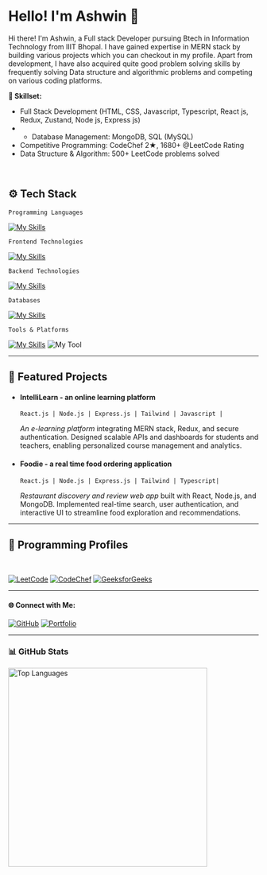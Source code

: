 
# Hello! I'm Ashwin 👋

Hi there! I'm Ashwin, a Full stack Developer pursuing Btech in Information Technology from IIIT Bhopal. I have gained expertise in MERN stack by building various projects which you can checkout in my profile.
Apart from development, I have also acquired quite good problem solving skills by frequently solving Data structure and algorithmic problems and competing on various coding platforms.
<br>


**🚀 Skillset:**<br>
- Full Stack Development (HTML, CSS, Javascript, Typescript, React js, Redux, Zustand, Node js, Express js)
- - Database Management: MongoDB, SQL (MySQL)
- Competitive Programming: CodeChef 2★, 1680+ @LeetCode Rating
- Data Structure & Algorithm: 500+ LeetCode problems solved
<br>



## ⚙️ Tech Stack

```Programming Languages```

[![My Skills](https://skillicons.dev/icons?i=cpp,js,ts,html,css&theme=light)](https://skills.thijs.gg)

```Frontend Technologies```

[![My Skills](https://skillicons.dev/icons?i=react,redux,tailwind,html,css&theme=light)](https://skills.thijs.gg)

```Backend Technologies```

[![My Skills](https://skillicons.dev/icons?i=nodejs,express&theme=light)](https://skills.thijs.gg)

```Databases```

[![My Skills](https://skillicons.dev/icons?i=mongodb,mysql&theme=light)](https://skills.thijs.gg)

```Tools & Platforms```

[![My Skills](https://skillicons.dev/icons?i=git,github,vscode,postman,mongo&theme=light)](https://skills.thijs.gg)
![My Tool](https://custom-icon-badges.demolab.com/badge/Render-blue?logo=render&logoColor=white)



---

## 🌟 Featured Projects

- #### IntelliLearn - an online learning platform
  ```React.js | Node.js | Express.js | Tailwind | Javascript | ```
  
  _An e-learning platform_ integrating MERN stack, Redux, and secure authentication. Designed scalable APIs and dashboards for students and teachers, enabling personalized course management and analytics.

- #### Foodie - a real time food ordering application
  ```React.js | Node.js | Express.js | Tailwind | Typescript| ```
  
  _Restaurant discovery and review web app_ built with React, Node.js, and MongoDB. Implemented real-time search, user authentication, and interactive UI to streamline food exploration and recommendations.


---

## 🎯 Programming Profiles
<br>

[![LeetCode](https://img.shields.io/badge/LeetCode-🌟%201680+-FFA116?style=for-the-badge&logo=leetcode&logoColor=white)](https://leetcode.com/u/Ashwin_Codes/)
[![CodeChef](https://img.shields.io/badge/CodeChef-2⭐%201550-5B4638?style=for-the-badge&logo=codechef&logoColor=white)](https://www.codechef.com/users/ashwin_codes)
[![GeeksforGeeks](https://img.shields.io/badge/GeeksforGeeks-Profile-2F8D46?style=for-the-badge&logo=geeksforgeeks&logoColor=white)](https://www.geeksforgeeks.org/user/ashwinham487q/)


</div>

---

<h4>🌐 Connect with Me:</h4>

[![GitHub](https://skillicons.dev/icons?i=github)](https://github.com/Ashwin2323)
[![Portfolio](https://img.shields.io/badge/Portfolio-000000?style=for-the-badge&logo=render&logoColor=white)](https://my-portfolio-hyzs.onrender.com/)

---

### 📊 GitHub Stats

<p align="left">
<a href="https://github.com/Ashwin2323">
        <img alt="Top Languages" src="https://github-readme-stats.vercel.app/api/top-langs/?username=Ashwin2323&theme=radical&layout=compact" width="400px"/>
</a>
</p>

